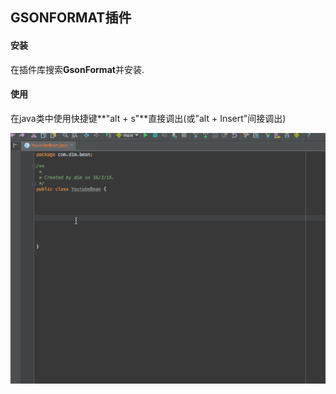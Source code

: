 ## GSONFORMAT插件

#### 安装

在插件库搜索**GsonFormat**并安装.



#### 使用

在java类中使用快捷键**"alt + s"**直接调出(或"alt + Insert"间接调出)

![json](https://github.com/tinysKai/JavaNode/blob/master/image/article/2018/0709/gsonformat.gif)